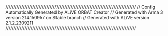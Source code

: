 //////////////////////////////////////////////////////////////////////////////////
// Config Automatically Generated by ALiVE ORBAT Creator
// Generated with Arma 3 version 214.150957 on Stable branch
// Generated with ALiVE version 2.1.2.2309211
//////////////////////////////////////////////////////////////////////////////////